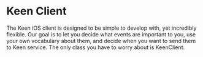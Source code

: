 Keen Client
=========

The Keen iOS client is designed to be simple to develop with, yet incredibly flexible.  Our goal is to let you decide what events are important to you, use your own vocabulary about them, and decide when you want to send them to Keen service.  The only class you have to worry about is KeenClient.